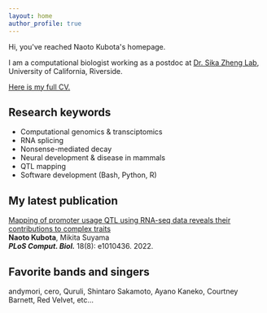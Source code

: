 ```yaml
---
layout: home
author_profile: true
---
```


Hi, you've reached Naoto Kubota's homepage.

I am a computational biologist working as a postdoc at [Dr. Sika Zheng Lab](https://zhenglab.ucr.edu/index.htm), University of California, Riverside.

[Here is my full CV.](https://docs.google.com/document/d/1QIyU3xO2-89tHPWl4V3ZWFRk81-_bLY2HWN_9V-Zgrw/edit?usp=sharing)

## Research keywords

- Computational genomics & transciptomics
- RNA splicing
- Nonsense-mediated decay
- Neural development & disease in mammals
- QTL mapping
- Software development (Bash, Python, R)

## My latest publication

[Mapping of promoter usage QTL using RNA-seq data reveals their contributions to complex traits](https://journals.plos.org/ploscompbiol/article?id=10.1371/journal.pcbi.1010436)<br>
**Naoto Kubota**, Mikita Suyama<br>
_**PLoS Comput. Biol.**_ 18(8): e1010436. 2022.

## Favorite bands and singers

andymori, cero, Quruli, Shintaro Sakamoto, Ayano Kaneko, Courtney Barnett, Red Velvet, etc...